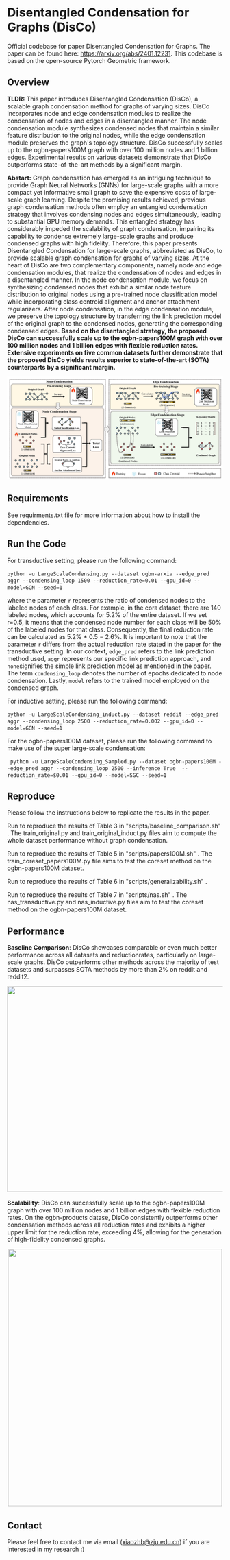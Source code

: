 # Disentangled Condensation for Graphs (DisCo)
Official codebase for paper Disentangled Condensation for Graphs. The paper can be found here: https://arxiv.org/abs/2401.12231. This codebase is based on the open-source Pytorch Geometric framework.

## Overview

**TLDR:** This paper introduces Disentangled Condensation (DisCo), a scalable graph condensation method for graphs of varying sizes. DisCo incorporates node and edge condensation modules to realize the condensation of nodes and edges in a disentangled manner. The node condensation module synthesizes condensed nodes that maintain a similar feature distribution to the original nodes, while the edge condensation module preserves the graph's topology structure. DisCo successfully scales up to the ogbn-papers100M graph with over 100 million nodes and 1 billion edges. Experimental results on various datasets demonstrate that DisCo outperforms state-of-the-art methods by a significant margin.

**Abstart:** Graph condensation has emerged as an intriguing technique to provide Graph Neural Networks (GNNs) for large-scale graphs with a more compact yet informative small graph to save the expensive costs of large-scale graph learning. Despite the promising results achieved, previous graph condensation methods often employ an entangled condensation strategy that involves condensing nodes and edges simultaneously, leading to substantial GPU memory demands. This entangled strategy has considerably impeded the scalability of graph condensation, impairing its capability to condense extremely large-scale graphs and produce condensed graphs with high fidelity. Therefore, this paper presents Disentangled Condensation for large-scale graphs, abbreviated as DisCo, to provide scalable graph condensation for graphs of varying sizes. At the heart of DisCo are two complementary components, namely node and edge condensation modules, that realize the condensation of nodes and edges in a disentangled manner. In the node condensation module, we focus on synthesizing condensed nodes that exhibit a similar node feature distribution to original nodes using a pre-trained node classification model while incorporating class centroid alignment and anchor attachment regularizers. After node condensation, in the edge condensation module, we preserve the topology structure by transferring the link prediction model of the original graph to the condensed nodes, generating the corresponding condensed edges. **Based on the disentangled strategy, the proposed DisCo can successfully scale up to the ogbn-papers100M graph with over 100 million nodes and 1 billion edges with flexible reduction rates. Extensive experiments on five common datasets further demonstrate that the proposed DisCo yields results superior to state-of-the-art (SOTA) counterparts by a significant margin.**

![Disco_framework 图标](https://github.com/BangHonor/DisCo/blob/main/Disco_framework.png)

## Requirements
See requirments.txt file for more information about how to install the dependencies.

## Run the Code
For transductive setting, please run the following command:
```
python -u LargeScaleCondensing.py --dataset ogbn-arxiv --edge_pred aggr --condensing_loop 1500 --reduction_rate=0.01 --gpu_id=0 --model=GCN --seed=1
```
where the parameter ```r``` represents the ratio of condensed nodes to the labeled nodes of each class. For example, in the cora dataset, there are 140 labeled nodes, which accounts for 5.2% of the entire dataset. If we set r=0.5, it means that the condensed node number for each class will be 50% of the labeled nodes for that class. Consequently, the final reduction rate can be calculated as 5.2% * 0.5 = 2.6%. It is important to note that the parameter ```r``` differs from the actual reduction rate stated in the paper for the transductive setting. In our context, ```edge_pred``` refers to the link prediction method used, ```aggr``` represents our specific link prediction approach, and ```none```signifies the simple link prediction model as mentioned in the paper. The term `condensing_loop` denotes the number of epochs dedicated to node condensation. Lastly, `model` refers to the trained model employed on the condensed graph.

For inductive setting, please run the following command:
```
python -u LargeScaleCondensing_induct.py --dataset reddit --edge_pred aggr --condensing_loop 2500 --reduction_rate=0.002 --gpu_id=0 --model=GCN --seed=1
```

For the ogbn-papers100M dataset, please run the following command to make use of the super large-scale condensation:
```
 python -u LargeScaleCondensing_Sampled.py --dataset ogbn-papers100M --edge_pred aggr --condensing_loop 2500 --inference True  --reduction_rate=$0.01 --gpu_id=0 --model=SGC --seed=1
```

## Reproduce
Please follow the instructions below to replicate the results in the paper.

Run to reproduce the results of Table 3 in "scripts/baseline_comparison.sh" . The train_original.py and train_original_induct.py files aim to compute the whole dataset performance without graph condensation.

Run to reproduce the results of Table 5 in "scripts/papers100M.sh" . The train_coreset_papers100M.py file aims to test the coreset method on the ogbn-papers100M dataset.

Run to reproduce the results of Table 6 in "scripts/generalizability.sh" . 

Run to reproduce the results of Table 7 in "scripts/nas.sh" . The nas_transductive.py and nas_inductive.py files aim to test the coreset method on the ogbn-papers100M dataset.

## Performance
**Baseline Comparison**: DisCo showcases comparable or even much better performance across all datasets and reductionrates, particularly on large-scale graphs. DisCo outperforms other methods across the majority of test datasets and
surpasses SOTA methods by more than 2% on reddit and reddit2.
<p align="center">
  <img width="800" height="480"  src="https://github.com/BangHonor/DisCo/assets/63777094/90f4cae2-9287-4f6e-8665-b2181b057a10">
</p>

**Scalability**: DisCo can successfully scale up to the ogbn-papers100M graph with over 100 million nodes and 1 billion edges with flexible reduction rates.  On the ogbn-products datase, DisCo consistently outperforms other condensation methods across all reduction rates and exhibits a higher upper limit for the reduction rate, exceeding 4%, allowing for the generation of high-fidelity condensed graphs. 
<p align="center">
  <img width="500" height="600"  src="https://github.com/BangHonor/DisCo/assets/63777094/f1acec7b-c67b-4ec3-91d2-fa620bbfd6ea">
</p>

## Contact
Please feel free to contact me via email (xiaozhb@zju.edu.cn) if you are interested in my research :)
